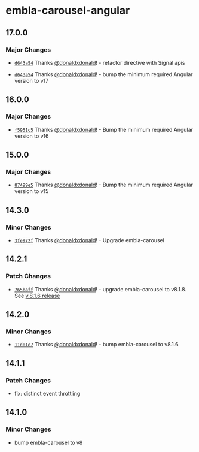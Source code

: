 # embla-carousel-angular

## 17.0.0

### Major Changes

- [`d643a54`](https://github.com/donaldxdonald/embla-carousel-angular/commit/d643a54d788c54207b1fc50f32614000b2aa0f48) Thanks [@donaldxdonald](https://github.com/donaldxdonald)! - refactor directive with Signal apis

- [`d643a54`](https://github.com/donaldxdonald/embla-carousel-angular/commit/d643a54d788c54207b1fc50f32614000b2aa0f48) Thanks [@donaldxdonald](https://github.com/donaldxdonald)! - bump the minimum required Angular version to v17

## 16.0.0

### Major Changes

- [`f5951c5`](https://github.com/donaldxdonald/embla-carousel-angular/commit/f5951c56d39d4321c860fc70a09b7d29e0790085) Thanks [@donaldxdonald](https://github.com/donaldxdonald)! - Bump the minimum required Angular version to v16

## 15.0.0

### Major Changes

- [`87499e5`](https://github.com/donaldxdonald/embla-carousel-angular/commit/87499e5e798d30f959d6a64a13b726c2cc91c4e5) Thanks [@donaldxdonald](https://github.com/donaldxdonald)! - Bump the minimum required Angular version to v15

## 14.3.0

### Minor Changes

- [`3fe972f`](https://github.com/donaldxdonald/embla-carousel-angular/commit/3fe972f64e212f8a5e05bba8cade5bd0710562bd) Thanks [@donaldxdonald](https://github.com/donaldxdonald)! - Upgrade embla-carousel

## 14.2.1

### Patch Changes

- [`765baff`](https://github.com/donaldxdonald/embla-carousel-angular/commit/765baff86fd598807865c9f60abfc8d8e19657a0) Thanks [@donaldxdonald](https://github.com/donaldxdonald)! - upgrade embla-carousel to v8.1.8. See [v.8.1.6 release](https://github.com/davidjerleke/embla-carousel/releases/tag/v8.1.6)

## 14.2.0

### Minor Changes

- [`11d01e7`](https://github.com/donaldxdonald/embla-carousel-angular/commit/11d01e7db9d6cc7c976c7f925b4e060a1b34ff0f) Thanks [@donaldxdonald](https://github.com/donaldxdonald)! - bump embla-carousel to v8.1.6

## 14.1.1

### Patch Changes

- fix: distinct event throttling

## 14.1.0

### Minor Changes

- bump embla-carousel to v8
